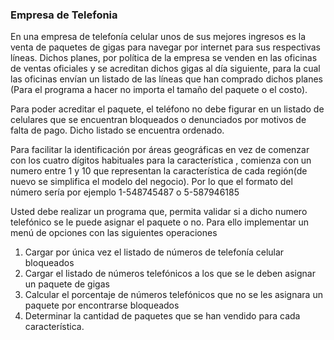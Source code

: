 ### Empresa de Telefonia

En una empresa de telefonía celular unos de sus mejores ingresos es la venta de paquetes de gigas para navegar por internet para sus respectivas líneas. Dichos planes, por política de la empresa se venden en las oficinas de ventas oficiales y se acreditan dichos gigas al día siguiente, para la cual las oficinas envían un listado de las líneas que han comprado dichos planes (Para el programa a hacer no importa el tamaño del paquete o el costo).

Para poder acreditar el paquete, el teléfono no debe figurar en un listado de celulares que se encuentran bloqueados o denunciados por motivos de falta de pago. Dicho listado se encuentra ordenado.

Para facilitar la identificación por áreas geográficas en vez de comenzar con los cuatro dígitos habituales para la característica , comienza con un numero entre 1 y 10 que representan la característica de cada región(de nuevo se simplifica el modelo del negocio). Por lo que el formato del número sería por ejemplo 1-548745487 o 5-587946185

Usted debe realizar un programa que, permita validar si a dicho numero telefónico se le puede asignar el paquete o no. Para ello implementar un menú de opciones con las siguientes operaciones

1. Cargar por única vez el listado de números de telefonía celular bloqueados
2. Cargar el listado de números telefónicos a los que se le deben asignar un paquete de gigas
3. Calcular el porcentaje de números telefónicos que no se les asignara un paquete por encontrarse bloqueados
4. Determinar la cantidad de paquetes que se han vendido para cada característica.